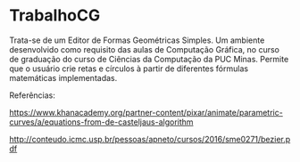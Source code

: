 # TrabalhoCG
Trata-se de um Editor de Formas Geométricas Simples. Um ambiente desenvolvido como requisito das aulas de Computação Gráfica, 
no curso de graduação do curso de Ciências da Computação da PUC Minas. 
Permite que o usuário crie retas e círculos à partir de diferentes fórmulas matemáticas implementadas.

Referências: 

https://www.khanacademy.org/partner-content/pixar/animate/parametric-curves/a/equations-from-de-casteljaus-algorithm

http://conteudo.icmc.usp.br/pessoas/apneto/cursos/2016/sme0271/bezier.pdf

